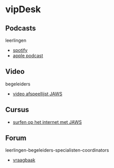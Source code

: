 # vipDesk


## Podcasts 
leerlingen

* [spotify](https://open.spotify.com/show/52KkEwaUY51roGIjHxGXX0?si=01aad1d3b0ba48df)
* [apple podcast](https://podcasts.apple.com/nl/podcast/tast-en-braille/id1718586133?i=1000636682998)

## Video 
begeleiders

* [video afspeellijst JAWS](https://vimeo.com/showcase/10826625)

## Cursus

* [surfen op het internet met JAWS](https://tinyurl.com/web4bart)

## Forum 
leerlingen-begeleiders-specialisten-coordinators

* [vraagbaak](https://www.tastenbraille.com/vraagbaak/)


